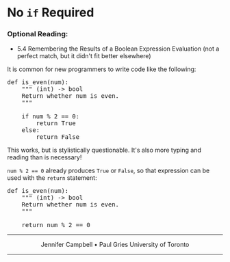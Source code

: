 # No `if` Required

### Optional Reading:

*   5.4 Remembering the Results of a Boolean Expression Evaluation (not a perfect match, but it didn't fit better elsewhere)

It is common for new programmers to write code like the following:

<pre>def is_even(num):
    """ (int) -> bool
    Return whether num is even.
    """

    if num % 2 == 0:
        return True
    else:
        return False
</pre>

This works, but is stylistically questionable. It's also more typing and reading than is necessary!

`num % 2 == 0` already produces `True` or `False`, so that expression can be used with the `return` statement:

<pre>def is_even(num):
    """ (int) -> bool
    Return whether num is even.
    """

    return num % 2 == 0
</pre>

* * *

<center>Jennifer Campbell • Paul Gries
University of Toronto</center>

* * *